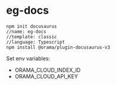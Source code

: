 # eg-docs
 
```
npm init docusaurus
//name: eg-docs
//template: classic
//language: Typescript
npm install @orama/plugin-docusaurus-v3
```

Set env variables:
- ORAMA_CLOUD_INDEX_ID
- ORAMA_CLOUD_API_KEY